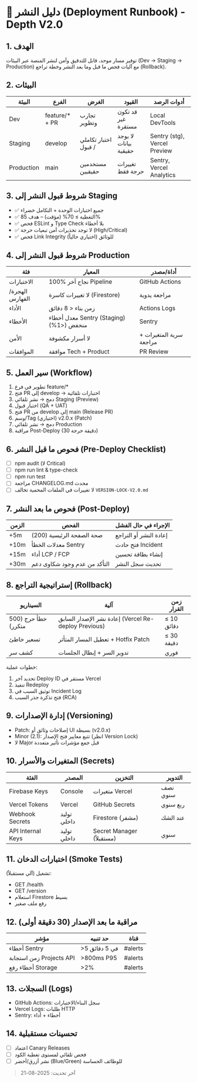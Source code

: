 # 🚀 دليل النشر (Deployment Runbook) - Depth V2.0

## 1. الهدف
توفير مسار موحد، قابل للتدقيق وآمن لنشر المنصة عبر البيئات (Dev → Staging → Production) مع آليات فحص ما قبل وما بعد النشر وخطة تراجع (Rollback).

## 2. البيئات
| البيئة | الفرع | الغرض | القيود | أدوات الرصد |
|--------|-------|-------|--------|-------------|
| Dev | feature/* + PR | تجارب وتطوير | قد تكون غير مستقرة | Local DevTools |
| Staging | develop | اختبار تكاملي / قبول | لا يوجد بيانات حقيقية | Sentry (stg), Vercel Preview |
| Production | main | مستخدمين حقيقيين | تغييرات حرجة فقط | Sentry, Vercel Analytics |

## 3. شروط قبول النشر إلى Staging
- ✅ جميع اختبارات الوحدة + التكامل خضراء
- ✅ التغطية ≥ 70% (مؤقت) – هدف 85%
- ✅ فحص ESLint و Type Check بلا أخطاء
- ✅ لا توجد تحذيرات أمن تبعيات حرجة (High/Critical)
- ✅ فحص Link Integrity للوثائق (اختياري حالياً)

## 4. شروط قبول النشر إلى Production
| فئة | المعيار | أداة/مصدر |
|-----|---------|-----------|
| الاختبارات | 100% نجاح آخر Pipeline | GitHub Actions |
| الهجرة/الفهارس | لا تغييرات كاسرة (Firestore) | مراجعة يدوية |
| الأداء | زمن بناء < 8 دقائق | Actions Logs |
| الأخطاء | معدل أخطاء Sentry (Staging) منخفض (<1%) | Sentry |
| الأمن | لا أسرار مكشوفة | سرية المتغيرات + مراجعة |
| الموافقات | موافقة Tech + Product | PR Review |

## 5. سير العمل (Workflow)
1. تطوير في فرع feature/*
2. فتح PR إلى develop → اختبارات تلقائية
3. دمج → نشر تلقائي Staging (Preview)
4. اختبار قبول (QA + UAT)
5. فتح PR من develop إلى main (Release PR)
6. وسم/Tag (اختياري) v2.0.x (Patch)
7. دمج → نشر تلقائي Production
8. مراقبة Post-Deploy (30 دقيقة حرجة)

## 6. فحوص ما قبل النشر (Pre-Deploy Checklist)
- [ ] npm audit (لا Critical)
- [ ] npm run lint & type-check
- [ ] npm run test
- [ ] مراجعة CHANGELOG.md محدث
- [ ] لا تغييرات في الملفات المحمية تخالف `VERSION-LOCK-V2.0.md`

## 7. فحوص ما بعد النشر (Post-Deploy)
| الزمن | الفحص | الإجراء في حال الفشل |
|-------|-------|----------------------|
| +5m | صحة الصفحة الرئيسية (200) | إعادة النشر أو التراجع |
| +10m | معدلات الخطأ Sentry | فتح حادث Incident |
| +15m | أداء LCP / FCP | إنشاء بطاقة تحسين |
| +30m | التأكد من عدم وجود شكاوى دعم | تحديث سجل النشر |

## 8. إستراتيجية التراجع (Rollback)
| السيناريو | آلية | زمن القرار |
|-----------|-------|-------------|
| خطأ حرج (500 متكرر) | إعادة نشر الإصدار السابق (Vercel Re-deploy Previous) | ≤ 10 دقائق |
| تسعير خاطئ | تعطيل المسار المتأثر + Hotfix Patch | ≤ 30 دقيقة |
| كشف سر | تدوير السر + إبطال الجلسات | فوري |

خطوات عملية:
1. تحديد آخر Deploy ID مستقر في Vercel
2. تنفيذ Redeploy
3. توثيق السبب في Incident Log
4. فتح تذكرة جذر السبب (RCA)

## 9. إدارة الإصدارات (Versioning)
- Patch: إصلاحات وثائق أو UI بسيطة (v2.0.x)
- Minor (2.1): تتبع معايير فتح الإصدار (انظر Version Lock)
- لا Major قبل جمع مؤشرات تأثير متعددة

## 10. المتغيرات والأسرار (Secrets)
| الفئة | المصدر | التخزين | التدوير |
|-------|--------|---------|---------|
| Firebase Keys | Console | متغيرات Vercel | نصف سنوي |
| Vercel Tokens | Vercel | GitHub Secrets | ربع سنوي |
| Webhook Secrets | توليد داخلي | Firestore (مشفر) | عند الشك |
| API Internal Keys | توليد داخلي | Secret Manager (مستقبلاً) | سنوي |

## 11. اختبارات الدخان (Smoke Tests)
تشغيل (آلي مستقبلاً):
- GET /health
- GET /version
- استعلام Firestore بسيط
- رفع ملف صغير

## 12. مراقبة ما بعد الإصدار (30 دقيقة أولى)
| مؤشر | حد تنبيه | قناة |
|------|----------|-------|
| أخطاء Sentry | >5 في 5 دقائق | #alerts |
| زمن استجابة Projects API | >800ms P95 | #alerts |
| أخطاء رفع Storage | >2% | #alerts |

## 13. السجلات (Logs)
- GitHub Actions: سجل البناء/الاختبارات
- Vercel Logs: طلبات HTTP
- Sentry: أخطاء + أداء

## 14. تحسينات مستقبلية
- [ ] اعتماد Canary Releases
- [ ] فحص تلقائي لمستوى تغطية الكود
- [ ] نشر أزرق/أخضر (Blue/Green) للوظائف الحساسة

> آخر تحديث: 2025-08-21
